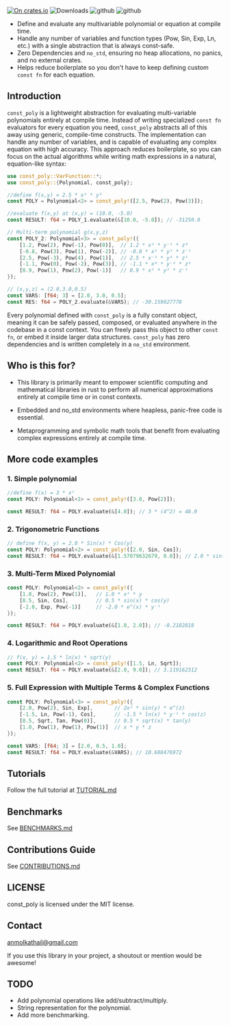 [![On crates.io](https://img.shields.io/crates/v/const_poly.svg)](https://crates.io/crates/const_poly)
![Downloads](https://img.shields.io/crates/d/const_poly?style=flat-square)
![github](https://github.com/kmolan/const_poly/actions/workflows/build-tests.yml/badge.svg)
![github](https://github.com/kmolan/const_poly/actions/workflows/code-coverage.yml/badge.svg)

- Define and evaluate any multivariable polynomial or equation at compile time.
- Handle any number of variables and function types (Pow, Sin, Exp, Ln, etc.) with a single abstraction that is always const-safe.
- Zero Dependencies and `no_std`, ensuring no heap allocations, no panics, and no external crates.
- Helps reduce boilerplate so you don't have to keep defining custom `const fn` for each equation.

## Introduction
`const_poly` is a lightweight abstraction for evaluating multi-variable polynomials entirely at compile time. Instead of writing specialized `const fn` evaluators for every equation you need, `const_poly` abstracts all of this away using generic, compile-time constructs. The implementation can handle any number of variables, and is capable of evaluating any complex equation with high accuracy. This approach reduces boilerplate, so you can focus on the actual algorithms while writing math expressions in a natural, equation-like syntax:

```rust
use const_poly::VarFunction::*;
use const_poly::{Polynomial, const_poly};

//define f(x,y) = 2.5 * x² * y³
const POLY = Polynomial<2> = const_poly!([2.5, Pow(2), Pow(3)]);

//evaluate f(x,y) at (x,y) = (10.0, -5.0)
const RESULT: f64 = POLY_1.evaluate(&[10.0, -5.0]); // -31250.0

// Multi-term polynomial g(x,y,z)
const POLY_2: Polynomial<3> = const_poly!({
    [1.2, Pow(2), Pow(-1), Pow(0)],  // 1.2 * x² * y⁻¹ * z⁰
    [-0.8, Pow(3), Pow(1), Pow(-2)], // -0.8 * x³ * y¹ * z⁻²
    [2.5, Pow(-3), Pow(4), Pow(1)],  // 2.5 * x⁻³ * y⁴ * z¹
    [-1.1, Pow(0), Pow(-2), Pow(3)], // -1.1 * x⁰ * y⁻² * z³
    [0.9, Pow(1), Pow(2), Pow(-1)]   // 0.9 * x¹ * y² * z⁻¹
});

// (x,y,z) = (2.0,3.0,0.5)
const VARS: [f64; 3] = [2.0, 3.0, 0.5]; 
const RES: f64 = POLY_2.evaluate(&VARS); // -30.159027778
```

Every polynomial defined with `const_poly` is a fully constant object, meaning it can be safely passed, composed, or evaluated anywhere in the codebase in a const context. You can freely pass this object to other `const fn`, or embed it inside larger data structures. `const_poly` has zero dependencies and is written completely in a `no_std` environment.

## Who is this for?
 - This library is primarily meant to empower scientific computing and mathematical libraries in rust to perform all numerical approximations entirely at compile time or in const contexts. 

 - Embedded and no_std environments where heapless, panic-free code is essential.

 - Metaprogramming and symbolic math tools that benefit from evaluating complex expressions entirely at compile time.

## More code examples

### 1. Simple polynomial
```rust
//define f(x) = 3 * x²
const POLY: Polynomial<1> = const_poly!([3.0, Pow(2)]);

const RESULT: f64 = POLY.evaluate(&[4.0]); // 3 * (4^2) = 48.0
``` 

### 2. Trigonometric Functions
```rust
// define f(x, y) = 2.0 * Sin(x) * Cos(y)
const POLY: Polynomial<2> = const_poly!([2.0, Sin, Cos]);
const RESULT: f64 = POLY.evaluate(&[1.57079632679, 0.0]); // 2.0 * sin(π/2) * cos(0) = 2.0
```

### 3. Multi-Term Mixed Polynomial
```rust
const POLY: Polynomial<2> = const_poly!({
    [1.0, Pow(2), Pow(1)],   // 1.0 * x² * y
    [0.5, Sin, Cos],         // 0.5 * sin(x) * cos(y)
    [-2.0, Exp, Pow(-1)]     // -2.0 * e^(x) * y⁻¹
});

const RESULT: f64 = POLY.evaluate(&[1.0, 2.0]); // -0.2182818
```

### 4. Logarithmic and Root Operations
```rust
// f(x, y) = 1.5 * ln(x) * sqrt(y)
const POLY: Polynomial<2> = const_poly!([1.5, Ln, Sqrt]);
const RESULT: f64 = POLY.evaluate(&[2.0, 9.0]); // 3.119162312
```

### 5. Full Expression with Multiple Terms & Complex Functions
```rust
const POLY: Polynomial<3> = const_poly!({
    [2.0, Pow(2), Sin, Exp],       // 2x² * sin(y) * e^(z)
    [-1.5, Ln, Pow(-1), Cos],      // -1.5 * ln(x) * y⁻¹ * cos(z)
    [0.5, Sqrt, Tan, Pow(0)],      // 0.5 * sqrt(x) * tan(y)
    [1.0, Pow(1), Pow(1), Pow(1)]  // x * y * z
});

const VARS: [f64; 3] = [2.0, 0.5, 1.0];
const RESULT: f64 = POLY.evaluate(&VARS); // 10.688476972
```

## Tutorials
Follow the full tutorial at [TUTORIAL.md](https://github.com/kmolan/const_poly/blob/main/TUTORIAL.md)

## Benchmarks
See [BENCHMARKS.md](https://github.com/kmolan/const_poly/blob/main/BENCHMARKS.md)

## Contributions Guide
See [CONTRIBUTIONS.md](https://github.com/kmolan/const_poly/blob/main/CONTRIBUTIONS.md)

## LICENSE
const_poly is licensed under the MIT license.

## Contact
anmolkathail@gmail.com

If you use this library in your project, a shoutout or mention would be awesome!

## TODO
-  Add polynomial operations like add/subtract/multiply.
-  String representation for the polynomial.
-  Add more benchmarking.


